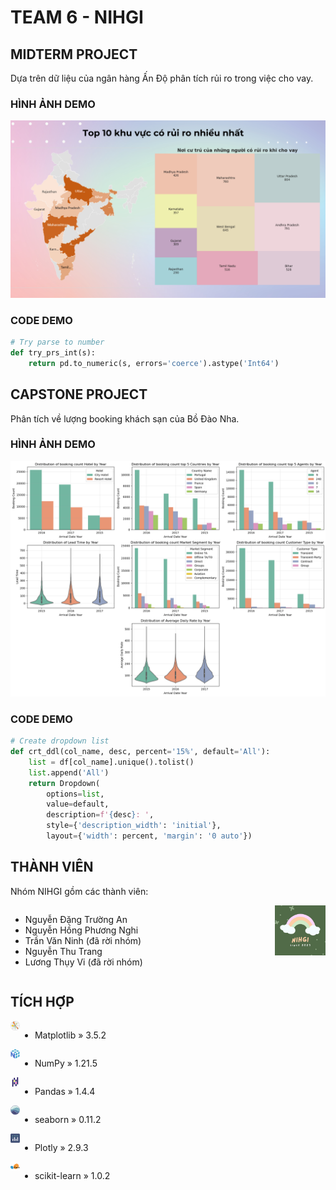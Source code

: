 # TEAM 6 - NIHGI

## MIDTERM PROJECT
Dựa trên dữ liệu của ngân hàng Ấn Độ phân tích rủi ro trong việc cho vay.

### HÌNH ẢNH DEMO
<p align="center">
<img src='https://raw.githubusercontent.com/Nihgi-DA08/Midterm-Project/main/pic/0.jpg'></img>
</p>

### CODE DEMO
```python
# Try parse to number
def try_prs_int(s):
    return pd.to_numeric(s, errors='coerce').astype('Int64')
```

## CAPSTONE PROJECT
Phân tích về lượng booking khách sạn của Bồ Đào Nha.

### HÌNH ẢNH DEMO
<p align="center">
<img src='https://raw.githubusercontent.com/Nihgi-DA08/Capstone-Project/main/pic/0.png'></img>
</p>

### CODE DEMO
```python
# Create dropdown list
def crt_ddl(col_name, desc, percent='15%', default='All'):
    list = df[col_name].unique().tolist()
    list.append('All')
    return Dropdown(
        options=list,
        value=default,
        description=f'{desc}: ',
        style={'description_width': 'initial'},
        layout={'width': percent, 'margin': '0 auto'})
```

## THÀNH VIÊN
Nhóm NIHGI gồm các thành viên:

<img src='https://raw.githubusercontent.com/Nihgi-DA08/Midterm-Project/main/pic/1.jpg' align='right' width='16%' height='16%'></img>
<div style='display:flex;'>

- Nguyễn Đặng Trường An
- Nguyễn Hồng Phương Nghi
- Trần Văn Ninh (đã rời nhóm)
- Nguyễn Thu Trang
- Lương Thụy Vi (đã rời nhóm)

</div>

## TÍCH HỢP
<img src='https://raw.githubusercontent.com/Nihgi-DA08/Midterm-Project/main/pic/2.png' align='left' width='3%' height='3%'></img>
<div style='display:flex;'>

- Matplotlib » 3.5.2

</div>
<img src='https://raw.githubusercontent.com/Nihgi-DA08/Midterm-Project/main/pic/3.png' align='left' width='3%' height='3%'></img>
<div style='display:flex;'>

- NumPy » 1.21.5

</div>
<img src='https://raw.githubusercontent.com/Nihgi-DA08/Midterm-Project/main/pic/4.png' align='left' width='3%' height='3%'></img>
<div style='display:flex;'>

- Pandas » 1.4.4

</div>
<img src='https://raw.githubusercontent.com/Nihgi-DA08/Capstone-Project/main/pic/5.png' align='left' width='3%' height='3%'></img>
<div style='display:flex;'>

- seaborn » 0.11.2

</div>
<img src='https://raw.githubusercontent.com/Nihgi-DA08/Capstone-Project/main/pic/6.png' align='left' width='3%' height='3%'></img>
<div style='display:flex;'>

- Plotly » 2.9.3

</div>
<img src='https://raw.githubusercontent.com/Nihgi-DA08/Capstone-Project/main/pic/7.png' align='left' width='3%' height='3%'></img>
<div style='display:flex;'>

- scikit-learn » 1.0.2

</div>
